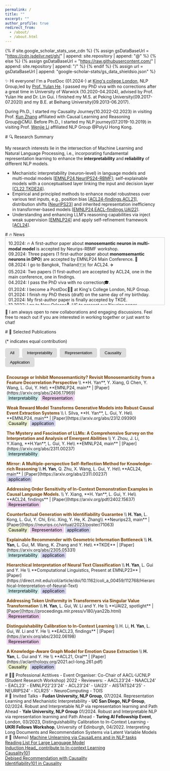 ```yaml
---
permalink: /
title: ""
excerpt: ""
author_profile: true
redirect_from: 
  - /about/
  - /about.html
---
```


{% if site.google_scholar_stats_use_cdn %}
{% assign gsDataBaseUrl = "https://cdn.jsdelivr.net/gh/" | append: site.repository | append: "@" %}
{% else %}
{% assign gsDataBaseUrl = "https://raw.githubusercontent.com/" | append: site.repository | append: "/" %}
{% endif %}
{% assign url = gsDataBaseUrl | append: "google-scholar-stats/gs_data_shieldsio.json" %}


<span class='anchor' id='about-me'></span>

✨ Hi everyone! I'm a PostDoc (01.2024-) at [King's college London](https://kcl.ac.uk/), NLP Group,led by [Prof. Yulan He](https://sites.google.com/view/yulanhe). I passed my PhD viva with no corrections after a great time in University of Warwick (10.2020-04.2024), advised by Prof. Yulan He and Dr. Lin Gui. I finished my M.S. at Peking University(09.2017-07.2020) and my B.E. at Beihang University(09.2013-06.2017).
                
During Ph.D., I started my Causality Journey(10.2022-02.2023) in visiting Prof. [Kun Zhang](https://www.andrew.cmu.edu/user/kunz1/) affiliated with Causal Learning and Reasoning Group@CMU. Before Ph.D., I started my NLP journey(07.2019-10.2019) in visiting Prof. [Wenjie Li](https://www4.comp.polyu.edu.hk/~cswjli/) affiliated NLP Group @PolyU Hong Kong.

<div id="research-summary" markdown="1"> 
# 🔍 Research Summary
</div>

My research interests lie in the intersection of Machine Learning and Natural Language Processing, i.e., incorporating fundamental representation learning to enhance the **interpretability** and **reliability** of different NLP models. 
- Mechanistic interpretability (neuron-level) in language models and multi-modal models [[EMNLP24](https://arxiv.org/pdf/2406.17969),[NeurIPS24-RBMF](https://asu-apg.github.io/rbfm/)]; self-explainable models with a conceptualised layer linking the input and decision layer [[CL22](https://aclanthology.org/2022.cl-4.17/),[TKDE24](https://arxiv.org/abs/2305.05331)]. 
- Empirical and principled methods to enhance model robustness over various test inputs, e.g., position bias [[ACL24-findings](https://aclanthology.org/2024.findings-acl.386/),[ACL21](https://aclanthology.org/2021.acl-long.261.pdf)],  distribution shifts [[NeurIPS23](https://proceedings.neurips.cc/paper_files/paper/2023/file/afda6bf3fb086eabbaf161ba1cec5a9a-Paper-Conference.pdf)] and 
inherited representation inefficiency in transformer-based models [[EMNLP24](https://arxiv.org/pdf/2406.17969),[EACL-findings](https://aclanthology.org/2023.findings-eacl.102/),[UAI22](https://proceedings.mlr.press/v180/yan22b.html)]. 
- Understanding and enhancing LLM's reasoning capabilities via inject weak supervision [[EMNLP24](https://arxiv.org/abs/2406.18245)] and apply self-refinement framework [[ACL24](https://aclanthology.org/2024.acl-long.382/)].
  

<div id="news" markdown="1"> 
# 🔥 News
</div>

<div style="width: 100%; height: 200px; overflow-y: scroll; border: 1px solid #ccc; padding: 10px;">
10.2024: 🔥 A first-author paper about <strong>monosemantic neuron in multi-modal model</strong> is accepted by Neurips-RBMF workshop.<br>
09.2024: Three papers (1 first-author paper about <strong>monomsemantic neurons in DPO</strong>) are accepted by EMNLP24 Main Conference. 🎉<br> 
08.2024: I go to Bangkok, Thailand🇹🇭 for ACL24. ✈️<br> 05.2024: Two papers (1 first-author) are accepted by ACL24, one in the main conference, one in findings. <br> 
04.2024: I pass the PhD viva with no correction🎓. <br> 
01.2024: I become a PostDoc👩‍🏫 at King's College London, NLP Group. <br> 
01.2024: I finish my PhD thesis (draft) on the same day of my birthday.<br> 
01.2024: My first-author paper is finally accepted by TKDE.<br> 
12.2023: I go to New Orleans🎷, US to present our Neurips paper. <br>
07.2023: I go to Hawaii🌴, US to present our ICML-workshop paper. <br> 
07.2023: My first-author paper is accepted by Neurips (my Neurips paper).<br> 
02.2023: I go back to the UK from Abu Dhabi, UAE🇦🇪, finish my Machine Learning trip in MBZUAI. <br> 
02.2023: I attend the EMNLP23 held in Abu Dhabi, to present our Computational Linguistics paper. <br> 
01.2023: One paper is accepted by EACL23🇭🇷-findings (first time as a mentor for a master's student). <br> 
12.2022: Lionel Messi leads Argentina to win the ⚽️World Cup championship. <br> 
10.2022: I start to be a funded visiting student in Machine Learning, Department at MBZUAI🏫, Abu Dhabi, UAE, advised by Prof. Kun Zhang. <br>
08.2022: I go to Eindhoven, Netherlands🇳🇱 to present our UAI paper. <br> 
05.2022: My first-author paper is accepted by UAI23 (🥳my first ML paper) <br> 
05.2021: The first time! My first-author paper is accepted by ACL21 🌟Oral A super encouragement in my early PhD career. <br> 
10.2020: I start my PhD📚 journey at University of Warwick, UK🇬🇧. <br>
</div>


🚀 I am always open to new collaborations and engaging discussions. Feel free to reach out if you are interested in working together or just want to chat!

<!--
<a href='[https://scholar.google.com/citations?user=YmWi1lgAAAAJ](https://scholar.google.com/citations?user=YmWi1lgAAAAJ)'><img src="https://img.shields.io/endpoint?url={{ url | url_encode }}&logo=Google%20Scholar&labelColor=f6f6f6&color=9cf&style=flat&label=citations"></a>
-->

<!--
<div id="educations" markdown="1"> 
# 📖 Educations
</div>
- *2020.10 - 2024.04*, Ph.D., Th University of Warwick.
- *2017.09 - 2020.07*, Master, Peking University.
- *2013.09 - 2017.06*, Bachelor, Beihang University.
-->

<div id="publications" markdown="1"> 
# 📝 Selected Publications
</div>

(* indicates equal contribution)

<!-- Filter Buttons -->
<div id="filter-container">
  <button class="filter-btn" onclick="filterPubs('all')">All</button>
  <button class="filter-btn" onclick="filterPubs('interpretability')">Interpretability</button>
  <button class="filter-btn" onclick="filterPubs('representation')">Representation</button>
  <button class="filter-btn" onclick="filterPubs('causality')">Causality</button>
  <button class="filter-btn" onclick="filterPubs('application')">Application</button>
</div>

<div class="publication-list">
  <div class="paper-box-text interpretability representation application" markdown="1">
  <b style="color:#783F04;">Encourage or Inhibit Monosemanticity? Revisit Monosemanticity from a Feature Decorrelation Perspective
  </b>
  \\
  **H. Yan**, Y. Xiang, G Chen, Y. Wang, L. Gui, Y. He\\
  **EMNLP24, main** |  [Paper](https://arxiv.org/abs/2406.17969)
  <br>
  <span style="background-color: #d4f0f0; color: #000; padding: 2px 6px; border-radius: 4px;">Interpretability</span>  <span style="background-color: #f0d4f0; color: #000; padding: 2px 6px; border-radius: 4px;">Representation</span>  
  <br>
  </div>

  <div class="paper-box-text causality application" markdown="1">
  <b style="color:#783F04;"> Weak Reward Model Transforms Generative Models into Robust Causal Event Extraction Systems
  </b>
  \\
  I. Silva, **H. Yan**, L. Gui, Y. He\\
  **EMNLP24, main** |  [Paper](https://arxiv.org/abs/2312.09390) 
  <br>
  <span style="background-color: #f0f4d4; color: #000; padding: 2px 6px; border-radius: 4px;">Causality</span> <span style="background-color: #d4d4f0; color: #000; padding: 2px 6px; border-radius: 4px;">application</span> 
  </div>

  <div class="paper-box-text interpretability" markdown="1">
  <b style="color:#783F04;"> The Mystery and Fascination of LLMs: A Comprehensive Survey on the Interpretation and Analysis of Emergent Abilities
  </b>
  \\
  Y. Zhou, J. Li, Y.Xiang, **H.Yan**, L. Gui, Y. He\\
  **EMNLP24, main** |  [Paper](https://arxiv.org/abs/2311.00237) <br>
  <span style="background-color: #d4f0f0; color: #000; padding: 2px 6px; border-radius: 4px;">Interpretability</span>  
  <br>
  </div>

  <div class="paper-box-text application" markdown="1">
  <b style="color:#783F04;"> Mirror: A Multiple-perspective Self-Reflection Method for Knowledge-rich Reasoning
  </b>
  \\
   <strong>H. Yan</strong>, Q. Zhu, X. Wang, L. Gui, Y. He\\
  **ACL24, main** |  [Paper](https://arxiv.org/abs/2311.00237) <br>
  <span style="background-color: #d4d4f0; color: #000; padding: 2px 6px; border-radius: 4px;">application</span>  
  <br>
  </div>

  <div class="paper-box-text representation" markdown="1">
  <b style="color:#783F04;">Addressing Order Sensitivity of In-Context Demonstration Examples in Causal Language Models. 
  </b>
  \\
  Y. Xiang, **H. Yan**, L. Gui, Y. He\\
  **ACL24, findings** |  [Paper](https://arxiv.org/pdf/2402.15637) <br>
  <span style="background-color: #f0d4f0; color: #000; padding: 2px 6px; border-radius: 4px;">Representation</span> 
  <br>
  </div>
  

  <div class='paper-box-text representation causality application' markdown="1">
  <b style="color:#783F04;"> Counterfactual Generation with Identifiability Guarantee
  </b>
  \\
  <strong>H. Yan</strong>, L. Kong, L. Gui, Y. Chi, Eric. Xing, Y. He, K. Zhang\\
  **Neurips23, main** |  [Paper](https://neurips.cc/virtual/2023/poster/71063)<br>
  <span style="background-color: #f0f4d4; color: #000; padding: 2px 6px; border-radius: 4px;">Causality</span> <span style="background-color: #f0d4f0; color: #000; padding: 2px 6px; border-radius: 4px;">Representation</span>  <span style="background-color: #d4d4f0; color: #000; padding: 2px 6px; border-radius: 4px;">application</span> 
  </div>

  <div class='paper-box-text interpretability application' markdown="1">
  <b style="color:#783F04;"> Explainable Recommender with Geometric Information Bottleneck
  </b>
  \\
  <strong>H. Yan</strong>, L. Gui, M. Wang, K. Zhang and Y. He\\
  **TKDE** |  [Paper](https://arxiv.org/abs/2305.05331) <br>
    <span style="background-color: #d4f0f0; color: #000; padding: 2px 6px; border-radius: 4px;">Interpretability</span>  <span style="background-color: #d4d4f0; color: #000; padding: 2px 6px; border-radius: 4px;">application</span> 
  </div>

  <div class='paper-box-text interpretability application' markdown="1">
  <b style="color:#783F04;"> Hierarchical Interpretation of Neural Text Classification
  </b>
  \\
  <strong>H. Yan</strong>, L. Gui and Y. He \\
  **Computational Linguistics, Present at EMNLP23** |  [Paper](https://direct.mit.edu/coli/article/doi/10.1162/coli_a_00459/112768/Hierarchical-Interpretation-of-Neural-Text) <br>
  <span style="background-color: #d4f0f0; color: #000; padding: 2px 6px; border-radius: 4px;">Interpretability</span>   <span style="background-color: #d4d4f0; color: #000; padding: 2px 6px; border-radius: 4px;">application</span> 
  </div>

  <div class='paper-box-text representation' markdown="1">
  <b style="color:#783F04;"> Addressing Token Uniformity in Transformers via Singular Value Transformation
  </b>
  \\
  <strong>H. Yan</strong>, L. Gui, W. Li and Y. He \\
  **UAI22, spotlight** |  [Paper](https://proceedings.mlr.press/v180/yan22b.html)<br>
  <span style="background-color: #f0d4f0; color: #000; padding: 2px 6px; border-radius: 4px;">Representation</span>  
  </div>

  <div class='paper-box-text representation' markdown="1">
  <b style="color:#783F04;"> Distinguishability Calibration to In-Context Learning
  </b>
  \\
  H. Li, <strong>H. Yan</strong>, L. Gui, W. Li and Y. He \\
  **EACL23, findings** |  [Paper](https://arxiv.org/abs/2302.06198)<br>
   <span style="background-color: #f0d4f0; color: #000; padding: 2px 6px; border-radius: 4px;">Representation</span>  
  </div>
  
  <div class='paper-box-text causality application' markdown="1">
  <b style="color:#783F04;"> A Knowledge-Aware Graph Model for Emotion Cause Extraction
  </b>
  \\
  <strong>H. Yan</strong>, L. Gui and Y. He \\
  **ACL21, Oral** |  [Paper](https://aclanthology.org/2021.acl-long.261.pdf)<br>
  <span style="background-color: #f0f4d4; color: #000; padding: 2px 6px; border-radius: 4px;">Causality</span> <span style="background-color: #d4d4f0; color: #000; padding: 2px 6px; border-radius: 4px;">application</span> 
  </div>
</div>



<div id="honors" markdown="1"> 
# 👩‍🏫  Professional Actitives
  - Event Organiser: Co-Chair of AACL-IJCNLP (Student Research Workshop) 2022 
  - Reviewers:
    - AACL23'24
    - NAACL24'
    - EACL23'
    - EMNLP22'23'24'
    - ACL23'24'
    - UAI23'
    - AISTATS24'25'
    - NEURIPS24'
    - ICLR25'
    - NeuroComputing
    - TOIS
</div>

<div id="invited talks" markdown="1">
# 💬 Invited Talks
- <strong>Fudan University, NLP Group</strong>, 07/2024. Representation Learning and Mechanistic Interpretability
- <strong>UC San Diego, NLP Group</strong>, 02/2024. Robust and Interpretable NLP via representation learning and Path Ahead
- <strong>Yale University, NLP Group</strong> 01/2024. Robust and Interpretable NLP via representation learning and Path Ahead
- <strong>Turing AI Fellowship Event</strong>, London, 03/2023, Distinguishability Calibration to In-Context Learning 
- <strong>UKRI Fellows Workshop</strong>, University of Edinburgh, 04/2022. Interpreting Long Documents and Recommendation Systems via Latent Variable Models
</div>

<div id="Blogs" markdown="1">
# 📝 (Memo)
<a href="https://docs.google.com/presentation/d/1choVI6HIOLpdAywFpWGFR8KMyex7-AhEhEzP_vTsF0Y/edit?usp=sharing"> Machine Unlearning via CausalLens and in NLP tasks</a> <br>
<a href="https://github.com/hanqi-qi/Large_language_modeling/blob/main/Reading_Material.md">Reading List For Large Language Model</a>
                <br>
                <a href="https://zhuanlan.zhihu.com/p/652269984">Induction Head_ contribute to In-context Learning</a>
                <br>
                <a href="https://github.com/hanqi-qi/NLPReadingGroup/blob/main/CausalInference/CausalInference_Intro_hanqi.pdf">Causality101</a>
                <br>
                <a href="https://github.com/hanqi-qi/NLPReadingGroup/blob/main/CausalInference/CausalInference_RS_hanqi.pdf">Debised Recommendation with Causality</a>
                <br>
                <a href="https://zhuanlan.zhihu.com/p/665841340">Identifiability101 in Causality</a>
</div>

<!-- JavaScript for Filtering -->
<script>
function filterPubs(category) {
  var papers = document.getElementsByClassName('paper-box-text');
  if (category == 'all') category = '';
  
  // Loop through all publications
  for (var i = 0; i < papers.length; i++) {
    if (papers[i].className.indexOf(category) > -1) {
      papers[i].style.display = "block"; // Show if matches category
    } else {
      papers[i].style.display = "none";  // Hide if not
    }
  }
}
</script>

<!-- Basic Styling for Buttons and Papers -->
<style>
  .filter-btn {
    background-color: #ddd;
    border: none;
    padding: 8px 16px;
    margin-right: 5px;
    cursor: pointer;
    border-radius: 5px;
  }

  .filter-btn:hover {
    background-color: #ccc;
  }

  .publication-list {
    margin-top: 20px;
  }

  .paper-box-text {
    margin-bottom: 5px;
    padding: 5px;
    border: 0px solid #ccc;
    border-radius: 0px;
    display: block;
}

</style>
